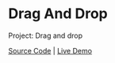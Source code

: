 # Drag And Drop

Project: Drag and drop

[Source Code](./README.md) | [Live Demo](https://josephgattuso.github.io/js-projects/drag-n-drop/index)
